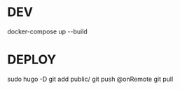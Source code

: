 # DEV
docker-compose up --build


# DEPLOY
sudo hugo -D
git add public/
git push
@onRemote
git pull


